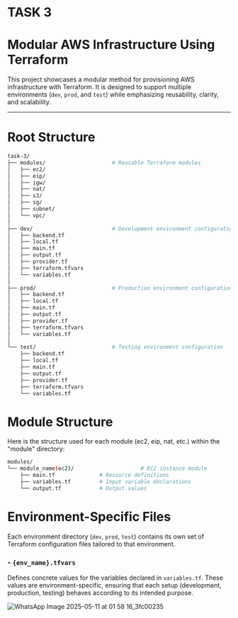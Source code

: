 # TASK 3
# Modular AWS Infrastructure Using Terraform

This project showcases a modular method for provisioning AWS infrastructure with Terraform. It is designed to support multiple environments (`dev`, `prod`, and `test`) while emphasizing reusability, clarity, and scalability.

---




# Root Structure
```bash
task-3/
├── modules/                     # Reusable Terraform modules
│   ├── ec2/
│   ├── eip/
│   ├── igw/
│   ├── nat/
│   ├── s3/
│   ├── sg/
│   ├── subnet/
│   └── vpc/
│
├── dev/                         # Development environment configuration
│   ├── backend.tf
│   ├── local.tf
│   ├── main.tf
│   ├── output.tf
│   ├── provider.tf
│   ├── terraform.tfvars
│   └── variables.tf
│
├── prod/                        # Production environment configuration
│   ├── backend.tf
│   ├── local.tf
│   ├── main.tf
│   ├── output.tf
│   ├── provider.tf
│   ├── terraform.tfvars
│   └── variables.tf
│
└── test/                        # Testing environment configuration
    ├── backend.tf
    ├── local.tf
    ├── main.tf
    ├── output.tf
    ├── provider.tf
    ├── terraform.tfvars
    └── variables.tf
```

# Module Structure
Here is the structure used for each module (ec2, eip, nat, etc.) within the "module" directory:
```bash
modules/
└── module_name(ec2)/                     # EC2 instance module
    ├── main.tf              # Resource definitions
    ├── variables.tf         # Input variable declarations
    └── output.tf            # Output values
```
#  Environment-Specific Files

Each environment directory (`dev`, `prod`, `test`) contains its own set of Terraform configuration files tailored to that environment.

### - `{env_name}.tfvars`
Defines concrete values for the variables declared in `variables.tf`. These values are environment-specific, ensuring that each setup (development, production, testing) behaves according to its intended purpose.

![WhatsApp Image 2025-05-11 at 01 58 16_3fc00235](https://github.com/user-attachments/assets/05a7c2ab-47cf-4ac6-bf74-b90553fd0a81)

